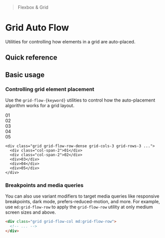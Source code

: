 > Flexbox & Grid

# Grid Auto Flow
Utilities for controlling how elements in a grid are auto-placed.

## Quick reference

<qr-table />

## Basic usage
### Controlling grid element placement
Use the `grid-flow-{keyword}` utilities to control how the auto-placement algorithm works for a grid layout.

<container>
  <box striped class="grid grid-flow-row-dense grid-cols-3 grid-rows-3 gap-16" fg-color="var(--tw-purple-fg)" bg-color="var(--tw-purple-bg)">
    <div class="bg-purple-800 ex-box col-span-2">01</div>
    <div class="bg-purple-800 ex-box col-span-2">02</div>
    <div class="bg-purple-500 ex-box">03</div>
    <div class="bg-purple-800 ex-box">04</div>
    <div class="bg-purple-800 ex-box">05</div>
  </box>
</container>

```html{1}
<div class="grid grid-flow-row-dense grid-cols-3 grid-rows-3 ...">
  <div class="col-span-2">01</div>
  <div class="col-span-2">02</div>
  <div>03</div>
  <div>04</div>
  <div>05</div>
</div>
```

### Breakpoints and media queries
You can also use variant modifiers to target media queries like responsive breakpoints, dark mode, prefers-reduced-motion, and more. For example, use `md:grid-flow-row` to apply the `grid-flow-row` utility at only medium screen sizes and above.

```html
<div class="grid grid-flow-col md:grid-flow-row">
  <!-- ... -->
</div>
```
